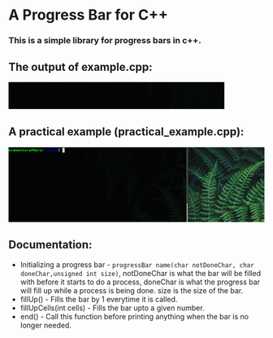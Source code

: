 # A Progress Bar for C++

### This is a simple library for progress bars in c++.

## The output of example.cpp:
![](gifs/progress_bar.gif)

## A practical example (practical_example.cpp):
![](gifs/practical-example.gif)

## Documentation:

- Initializing a progress bar - `progressBar name(char notDoneChar, char doneChar,unsigned int size)`, notDoneChar is what the bar will be filled with before it starts to do a process, doneChar is what the progress bar will fill up while a process is being done. size is the size of the     bar.
- fillUp() - Fills the bar by 1 everytime it is called.
- fillUpCells(int cells) - Fills the bar upto a given number.
- end() - Call this function before printing anything when the bar is no longer needed.
